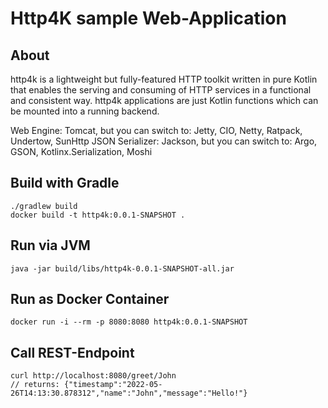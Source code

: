 # Http4K sample Web-Application

## About
http4k is a lightweight but fully-featured HTTP toolkit written in pure Kotlin that enables the serving and consuming of HTTP services in a functional and consistent way. http4k applications are just Kotlin functions which can be mounted into a running backend.

Web Engine: Tomcat, but you can switch to: Jetty, CIO, Netty, Ratpack, Undertow, SunHttp
JSON Serializer: Jackson, but you can switch to: Argo, GSON, Kotlinx.Serialization, Moshi

## Build with Gradle
```
./gradlew build
docker build -t http4k:0.0.1-SNAPSHOT .
```
## Run via JVM
```
java -jar build/libs/http4k-0.0.1-SNAPSHOT-all.jar
```

## Run as Docker Container
```
docker run -i --rm -p 8080:8080 http4k:0.0.1-SNAPSHOT
```

## Call REST-Endpoint
```
curl http://localhost:8080/greet/John
// returns: {"timestamp":"2022-05-26T14:13:30.878312","name":"John","message":"Hello!"}
```